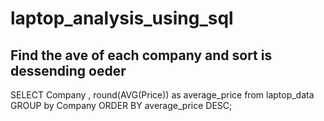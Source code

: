 # laptop_analysis_using_sql

## Find the ave of each company and sort is dessending oeder 
SELECT Company , round(AVG(Price)) as average_price
from laptop_data 
GROUP by Company
ORDER BY average_price DESC;
